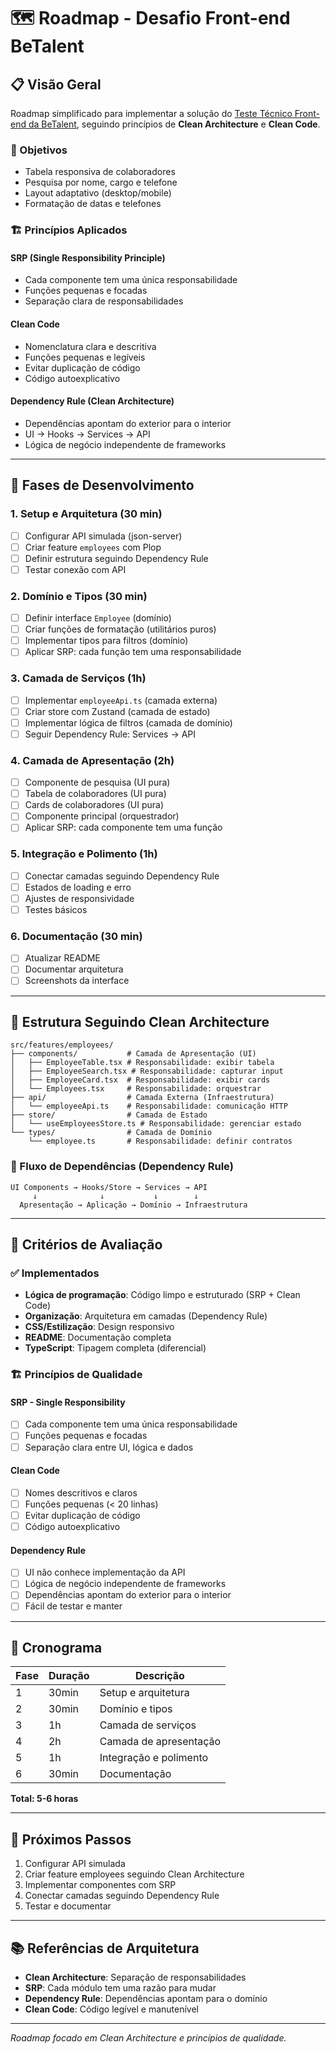 # 🗺️ Roadmap - Desafio Front-end BeTalent

## 📋 Visão Geral

Roadmap simplificado para implementar a solução do [Teste Técnico Front-end da BeTalent](https://github.com/BeMobile/teste-pratico-frontend), seguindo princípios de **Clean Architecture** e **Clean Code**.

### 🎯 Objetivos
- Tabela responsiva de colaboradores
- Pesquisa por nome, cargo e telefone
- Layout adaptativo (desktop/mobile)
- Formatação de datas e telefones

### 🏗️ Princípios Aplicados

#### **SRP (Single Responsibility Principle)**
- Cada componente tem uma única responsabilidade
- Funções pequenas e focadas
- Separação clara de responsabilidades

#### **Clean Code**
- Nomenclatura clara e descritiva
- Funções pequenas e legíveis
- Evitar duplicação de código
- Código autoexplicativo

#### **Dependency Rule (Clean Architecture)**
- Dependências apontam do exterior para o interior
- UI → Hooks → Services → API
- Lógica de negócio independente de frameworks

---

## 🚀 Fases de Desenvolvimento

### 1. Setup e Arquitetura (30 min)
- [ ] Configurar API simulada (json-server)
- [ ] Criar feature `employees` com Plop
- [ ] Definir estrutura seguindo Dependency Rule
- [ ] Testar conexão com API

### 2. Domínio e Tipos (30 min)
- [ ] Definir interface `Employee` (domínio)
- [ ] Criar funções de formatação (utilitários puros)
- [ ] Implementar tipos para filtros (domínio)
- [ ] Aplicar SRP: cada função tem uma responsabilidade

### 3. Camada de Serviços (1h)
- [ ] Implementar `employeeApi.ts` (camada externa)
- [ ] Criar store com Zustand (camada de estado)
- [ ] Implementar lógica de filtros (camada de domínio)
- [ ] Seguir Dependency Rule: Services → API

### 4. Camada de Apresentação (2h)
- [ ] Componente de pesquisa (UI pura)
- [ ] Tabela de colaboradores (UI pura)
- [ ] Cards de colaboradores (UI pura)
- [ ] Componente principal (orquestrador)
- [ ] Aplicar SRP: cada componente tem uma função

### 5. Integração e Polimento (1h)
- [ ] Conectar camadas seguindo Dependency Rule
- [ ] Estados de loading e erro
- [ ] Ajustes de responsividade
- [ ] Testes básicos

### 6. Documentação (30 min)
- [ ] Atualizar README
- [ ] Documentar arquitetura
- [ ] Screenshots da interface

---

## 📁 Estrutura Seguindo Clean Architecture

```
src/features/employees/
├── components/           # Camada de Apresentação (UI)
│   ├── EmployeeTable.tsx # Responsabilidade: exibir tabela
│   ├── EmployeeSearch.tsx # Responsabilidade: capturar input
│   ├── EmployeeCard.tsx  # Responsabilidade: exibir cards
│   └── Employees.tsx     # Responsabilidade: orquestrar
├── api/                  # Camada Externa (Infraestrutura)
│   └── employeeApi.ts    # Responsabilidade: comunicação HTTP
├── store/                # Camada de Estado
│   └── useEmployeesStore.ts # Responsabilidade: gerenciar estado
└── types/                # Camada de Domínio
    └── employee.ts       # Responsabilidade: definir contratos
```

### 🔄 Fluxo de Dependências (Dependency Rule)

```
UI Components → Hooks/Store → Services → API
     ↓              ↓           ↓        ↓
  Apresentação → Aplicação → Domínio → Infraestrutura
```

---

## 🎯 Critérios de Avaliação

### ✅ Implementados
- **Lógica de programação**: Código limpo e estruturado (SRP + Clean Code)
- **Organização**: Arquitetura em camadas (Dependency Rule)
- **CSS/Estilização**: Design responsivo
- **README**: Documentação completa
- **TypeScript**: Tipagem completa (diferencial)

### 🏗️ Princípios de Qualidade

#### **SRP - Single Responsibility**
- [ ] Cada componente tem uma única responsabilidade
- [ ] Funções pequenas e focadas
- [ ] Separação clara entre UI, lógica e dados

#### **Clean Code**
- [ ] Nomes descritivos e claros
- [ ] Funções pequenas (< 20 linhas)
- [ ] Evitar duplicação de código
- [ ] Código autoexplicativo

#### **Dependency Rule**
- [ ] UI não conhece implementação da API
- [ ] Lógica de negócio independente de frameworks
- [ ] Dependências apontam do exterior para o interior
- [ ] Fácil de testar e manter

---

## 📅 Cronograma

| Fase | Duração | Descrição |
|------|---------|-----------|
| 1 | 30min | Setup e arquitetura |
| 2 | 30min | Domínio e tipos |
| 3 | 1h | Camada de serviços |
| 4 | 2h | Camada de apresentação |
| 5 | 1h | Integração e polimento |
| 6 | 30min | Documentação |

**Total: 5-6 horas**

---

## 🚀 Próximos Passos

1. Configurar API simulada
2. Criar feature employees seguindo Clean Architecture
3. Implementar componentes com SRP
4. Conectar camadas seguindo Dependency Rule
5. Testar e documentar

---

## 📚 Referências de Arquitetura

- **Clean Architecture**: Separação de responsabilidades
- **SRP**: Cada módulo tem uma razão para mudar
- **Dependency Rule**: Dependências apontam para o domínio
- **Clean Code**: Código legível e manutenível

---

*Roadmap focado em Clean Architecture e princípios de qualidade.*
